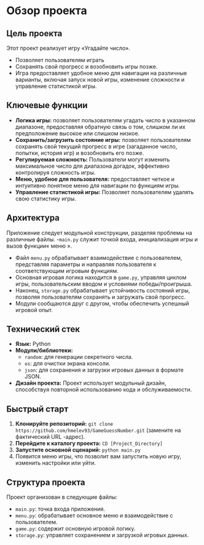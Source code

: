 # Обзор проекта

## Цель проекта

Этот проект реализует игру «Угадайте число». 
  - Позволяет пользователям играть
  - Сохранять свой прогресс и возобновить игры позже.
  - Игра предоставляет удобное меню для навигации на различные варианты, включая запуск новой игры, изменение сложности и управление статистикой игры.

## Ключевые функции

* **Логика игры:** позволяет пользователям угадать число в указанном диапазоне, предоставляя обратную связь о том, слишком ли их предположение высокое или слишком низкое.
* **Сохранить/загрузить состояние игры:** позволяет пользователям сохранять свой текущий прогресс в игре (загаданное число, попытки, история игр) и возобновить его позже.
* **Регулируемая сложность:** Пользователи могут изменить максимальное число для диапазона догадок, эффективно контролируя сложность игры.
* **Меню, удобное для пользователя:** предоставляет четкое и интуитивно понятное меню для навигации по функциям игры.
* **Управление статистикой игры:** Позволяет пользователям удалять свою статистику игры.

## Архитектура

Приложение следует модульной конструкции, разделяя проблемы на различные файлы.
 -`main.py` служит точкой входа, инициализация игры и вызов функции« меню ». 
 - Файл `menu.py` обрабатывает взаимодействие с пользователем, представляя параметры и направляя пользователя к соответствующим игровым функциям.
 - Основная игровая логика находится в `game.py`, управляя циклом игры, пользовательским вводом и условиями победы/проигрыша.
 - Наконец, `storage.py` обрабатывает устойчивость состояний игры, позволяя пользователям сохранять и загружать свой прогресс.
 - Модули сообщаются друг с другом, чтобы обеспечить успешный игровой опыт.

## Технический стек

* **Язык:** Python
* **Модули/библиотеки:**
    * `random`: для генерации секретного числа.
    * `os`: для очистки экрана консоли.
    * `json`: для сохранения и загрузки игровых данных в формате JSON.
* **Дизайн проекта:** Проект использует модульный дизайн, способствуя повторной использованию кода и обслуживаемости.

## Быстрый старт

1. **Клонируйте репозиторий:** `git clone https://github.com/hmelev93/GameGuessNumber.git` (замените на фактический URL -адрес).
2. **Перейдите к каталогу проекта:** `CD [Project_Directory]`
3. **Запустите основной сценарий:** `python main.py`
4. Появится меню игры, что позволит вам запустить новую игру, изменить настройки или уйти.

## Структура проекта

Проект организован в следующие файлы:

* `main.py`: точка входа приложения.
* `menu.py`: обрабатывает основное меню и взаимодействие с пользователем.
* `game.py`: содержит основную игровой логику.
* `storage.py`: управляет сохранением и загрузкой игровых данных.
